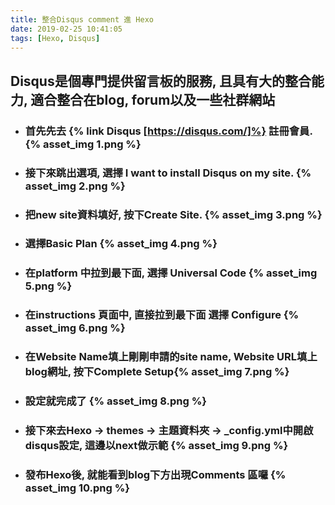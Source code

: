 ```yaml
---
title: 整合Disqus comment 進 Hexo
date: 2019-02-25 10:41:05
tags: [Hexo, Disqus]
---
```



## Disqus是個專門提供留言板的服務, 且具有大的整合能力, 適合整合在blog, forum以及一些社群網站
<!-- More -->

* ### 首先先去 {% link Disqus [https://disqus.com/]%} 註冊會員. {% asset_img 1.png %}
* ### 接下來跳出選項, 選擇 I want to install Disqus on my site. {% asset_img 2.png %}
* ### 把new site資料填好, 按下Create Site. {% asset_img 3.png %}
* ### 選擇Basic Plan {% asset_img 4.png %}
* ### 在platform 中拉到最下面, 選擇 Universal Code {% asset_img 5.png %}
* ### 在instructions 頁面中, 直接拉到最下面 選擇 Configure {% asset_img 6.png %}
* ### 在Website Name填上剛剛申請的site name, Website URL填上blog網址, 按下Complete Setup{% asset_img 7.png %}
* ### 設定就完成了 {% asset_img 8.png %}
* ### 接下來去Hexo -> themes -> 主題資料夾 -> _config.yml中開啟disqus設定, 這邊以next做示範 {% asset_img 9.png %}
* ### 發布Hexo後, 就能看到blog下方出現Comments 區囉 {% asset_img 10.png %}